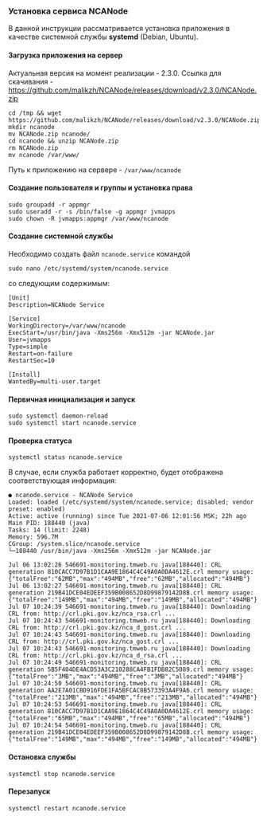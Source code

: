 ### Установка сервиса NCANode

В данной инструкции рассматривается установка приложения в качестве системной службы **systemd** (Debian, Ubuntu).

#### Загрузка приложения на сервер

Актуальная версия на момент реализации - 2.3.0.
Ссылка для скачивания - https://github.com/malikzh/NCANode/releases/download/v2.3.0/NCANode.zip

```shell
cd /tmp && wget https://github.com/malikzh/NCANode/releases/download/v2.3.0/NCANode.zip
mkdir ncanode
mv NCANode.zip ncanode/
cd ncanode && unzip NCANode.zip
rm NCANode.zip
mv ncanode /var/www/
```

Путь к приложению на сервере - `/var/www/ncanode`

#### Создание пользователя и группы и установка права

```shell
sudo groupadd -r appmgr
sudo useradd -r -s /bin/false -g appmgr jvmapps
sudo chown -R jvmapps:appmgr /var/www/ncanode
```

#### Создание системной службы

Необходимо создать файл `ncanode.service` командой

```shell
sudo nano /etc/systemd/system/ncanode.service
```

со следующим содержимым:

```shell
[Unit]
Description=NCANode Service

[Service]
WorkingDirectory=/var/www/ncanode
ExecStart=/usr/bin/java -Xms256m -Xmx512m -jar NCANode.jar
User=jvmapps
Type=simple
Restart=on-failure
RestartSec=10

[Install]
WantedBy=multi-user.target
```

#### Первичная инициализация и запуск

```shell
sudo systemctl daemon-reload
sudo systemctl start ncanode.service
```

#### Проверка статуса

```shell
systemctl status ncanode.service
```

В случае, если служба работает корректно, будет отображена соответствующая информация:

```shell
● ncanode.service - NCANode Service
Loaded: loaded (/etc/systemd/system/ncanode.service; disabled; vendor preset: enabled)
Active: active (running) since Tue 2021-07-06 12:01:56 MSK; 22h ago
Main PID: 188440 (java)
Tasks: 14 (limit: 2248)
Memory: 596.7M
CGroup: /system.slice/ncanode.service
└─188440 /usr/bin/java -Xms256m -Xmx512m -jar NCANode.jar

Jul 06 13:02:26 546691-monitoring.tmweb.ru java[188440]: CRL generation 810CACC7D97B1D1CAA9E1864C4C49A0A0DA4612E.crl memory usage: {"totalFree":"62MB","max":"494MB","free":"62MB","allocated":"494MB"}
Jul 06 13:02:27 546691-monitoring.tmweb.ru java[188440]: CRL generation 219B41DCE04EDEEF359B008652D8D99879142D8B.crl memory usage: {"totalFree":"149MB","max":"494MB","free":"149MB","allocated":"494MB"}
Jul 07 10:24:39 546691-monitoring.tmweb.ru java[188440]: Downloading CRL from: http://crl.pki.gov.kz/nca_rsa.crl ...
Jul 07 10:24:43 546691-monitoring.tmweb.ru java[188440]: Downloading CRL from: http://crl.pki.gov.kz/nca_d_gost.crl ...
Jul 07 10:24:43 546691-monitoring.tmweb.ru java[188440]: Downloading CRL from: http://crl.pki.gov.kz/nca_gost.crl ...
Jul 07 10:24:43 546691-monitoring.tmweb.ru java[188440]: Downloading CRL from: http://crl.pki.gov.kz/nca_d_rsa.crl ...
Jul 07 10:24:49 546691-monitoring.tmweb.ru java[188440]: CRL generation 5B5F404DE4ACD53A3C210288CA4FB1FDB82C5089.crl memory usage: {"totalFree":"3MB","max":"494MB","free":"3MB","allocated":"494MB"}
Jul 07 10:24:50 546691-monitoring.tmweb.ru java[188440]: CRL generation AA2E7A01CBD916FDE1FA5BFCAC8B573393A4F9A6.crl memory usage: {"totalFree":"213MB","max":"494MB","free":"213MB","allocated":"494MB"}
Jul 07 10:24:53 546691-monitoring.tmweb.ru java[188440]: CRL generation 810CACC7D97B1D1CAA9E1864C4C49A0A0DA4612E.crl memory usage: {"totalFree":"65MB","max":"494MB","free":"65MB","allocated":"494MB"}
Jul 07 10:24:54 546691-monitoring.tmweb.ru java[188440]: CRL generation 219B41DCE04EDEEF359B008652D8D99879142D8B.crl memory usage: {"totalFree":"149MB","max":"494MB","free":"149MB","allocated":"494MB"}
```

#### Остановка службы

```shell
systemctl stop ncanode.service
```

#### Перезапуск

```shell
systemctl restart ncanode.service
```

